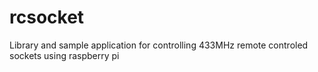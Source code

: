 # rcsocket
Library and sample application for controlling 433MHz remote controled sockets using raspberry pi 
